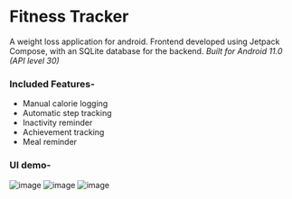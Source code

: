 
# Fitness Tracker

A weight loss application for android. Frontend developed using Jetpack Compose, with an SQLite database for the backend. _Built for Android 11.0 (API level 30)_

### Included Features-

- Manual calorie logging
- Automatic step tracking
- Inactivity reminder
- Achievement tracking
- Meal reminder

### UI demo-

![image](https://github.com/akashbhattacharya/FitnessTracker/assets/65302539/6622b995-ac83-480c-849a-f26b775aa75b)
![image](https://github.com/akashbhattacharya/FitnessTracker/assets/65302539/721ddfa9-7202-475a-9cf1-5a24950c15d5)
![image](https://github.com/akashbhattacharya/FitnessTracker/assets/65302539/bff4359f-cec9-45e3-98ec-4a6cbd7e4646)
